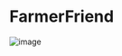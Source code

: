 # FarmerFriend

![image](https://user-images.githubusercontent.com/77103140/156948711-5c96152c-da78-4043-b042-b6744591d55a.png)

